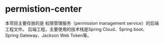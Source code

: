 # permistion-center

本项目主要存放的是 权限管理服务（permission management service）的后端工程文件。
后端工程，主要使用的技术栈是Spring Cloud、Spring boot、Spring Gateway、Jackson Web Token等。
